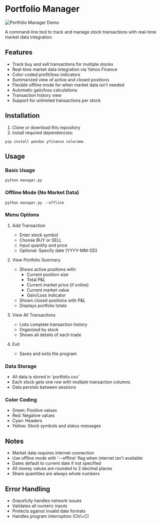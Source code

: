 # Portfolio Manager

![Portfolio Manager Demo](./demo/portfolio_manger_demo.gif)

A command-line tool to track and manage stock transactions with real-time market data integration.

## Features

- Track buy and sell transactions for multiple stocks
- Real-time market data integration via Yahoo Finance
- Color-coded profit/loss indicators
- Summarized view of active and closed positions
- Flexible offline mode for when market data isn't needed
- Automatic gain/loss calculations
- Transaction history view
- Support for unlimited transactions per stock

## Installation

1. Clone or download this repository
2. Install required dependencies:
   
`pip install pandas yfinance colorama`


## Usage

### Basic Usage

`python manager.py`

### Offline Mode (No Market Data)

`python manager.py --offline`

### Menu Options

1. Add Transaction
   - Enter stock symbol
   - Choose BUY or SELL
   - Input quantity and price
   - Optional: Specify date (YYYY-MM-DD)

2. View Portfolio Summary
   - Shows active positions with:
     - Current position size
     - Total P&L
     - Current market price (if online)
     - Current market value
     - Gain/Loss indicator
   - Shows closed positions with P&L
   - Displays portfolio totals

3. View All Transactions
   - Lists complete transaction history
   - Organized by stock
   - Shows all details of each trade

4. Exit
   - Saves and exits the program

### Data Storage

- All data is stored in 'portfolio.csv'
- Each stock gets one row with multiple transaction columns
- Data persists between sessions

### Color Coding

- Green: Positive values
- Red: Negative values
- Cyan: Headers
- Yellow: Stock symbols and status messages

## Notes

- Market data requires internet connection
- Use offline mode with '--offline' flag when internet isn't available
- Dates default to current date if not specified
- All money values are rounded to 2 decimal places
- Share quantities are always whole numbers

## Error Handling

- Gracefully handles network issues
- Validates all numeric inputs
- Protects against invalid date formats
- Handles program interruption (Ctrl+C)
